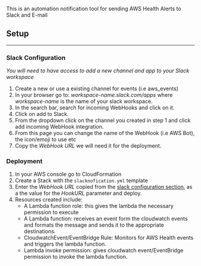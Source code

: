 This is an automation notification tool for sending AWS Health Alerts to Slack and E-mail

## Setup
---
### Slack Configuration
_You will need to have access to add a new channel and app to your Slack workspace_
1. Create a new or use a existing channel for events (i.e aws_events)
2. In your browser go to: _workspace-name.slack.com/apps_ where _workspace-name_ is the name of your slack workspace.
3. In the search bar, search for incoming WebHooks and click on it.
4. Click on add to Slack.
5. From the dropdown click on the channel you created in step 1 and click add incoming WebHook integration.
6. From this page you can change the name of the WebHook (i.e AWS Bot), the icon/emoji to use etc
7. Copy the _WebHook URL_ we will need it for the deployment.

###  Deployment
1. In your AWS console go to CloudFormation
2. Create a Stack with the `slacknofication.yml` template
3. Enter the _WebHook URL_ copied from the [slack configuration section](#slack-configuration), as a the value for the _HookURL_ parameter and deploy.
4. Resources created include:
   - A Lambda function role: this gives the lambda the necessary permission to execute
   - A Lambda function: receives an event form the cloudwatch events and formats the message and sends it to the appropriate destinations.
   - CloudwatchEvent/EventBridge Rule: Monitors for AWS Health events and triggers the lambda function.
   - Lambda invoke permission: gives cloudwatch event/EventBridge permission to invoke the lambda function.
